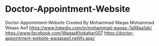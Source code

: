 # Doctor-Appointment-Website
Doctor-Appointment-Website Created By Mohammad Waqas
Mohammad Waqas Asif
https://www.linkedin.com/in/mohammad-waqas-7a98aa1ab/
https://www.facebook.com/WaqasKhokahar007
https://doctor-appointment-website-waqasasif.netlify.app/

